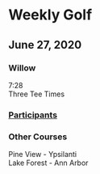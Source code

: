 # Weekly Golf  
## June 27, 2020  
### Willow 
7:28  
Three Tee Times  




### [Participants](https://github.com/eesparty/WeeklyGolf/projects/1)

### Other Courses
Pine View - Ypsilanti  
Lake Forest - Ann Arbor  
